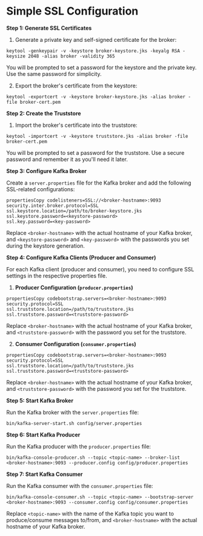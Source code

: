 # Simple SSL Configuration

**Step 1: Generate SSL Certificates**

1.  Generate a private key and self-signed certificate for the broker:

```
keytool -genkeypair -v -keystore broker-keystore.jks -keyalg RSA -keysize 2048 -alias broker -validity 365

```

You will be prompted to set a password for the keystore and the private key. Use the same password for simplicity.

2.  Export the broker's certificate from the keystore:

```
keytool -exportcert -v -keystore broker-keystore.jks -alias broker -file broker-cert.pem

```

**Step 2: Create the Truststore**

1.  Import the broker's certificate into the truststore:

```
keytool -importcert -v -keystore truststore.jks -alias broker -file broker-cert.pem

```

You will be prompted to set a password for the truststore. Use a secure password and remember it as you'll need it later.

**Step 3: Configure Kafka Broker**

Create a `server.properties` file for the Kafka broker and add the following SSL-related configurations:

```
propertiesCopy codelisteners=SSL://<broker-hostname>:9093
security.inter.broker.protocol=SSL
ssl.keystore.location=/path/to/broker-keystore.jks
ssl.keystore.password=<keystore-password>
ssl.key.password=<key-password>

```

Replace `<broker-hostname>` with the actual hostname of your Kafka broker, and `<keystore-password>` and `<key-password>` with the passwords you set during the keystore generation.

**Step 4: Configure Kafka Clients (Producer and Consumer)**

For each Kafka client (producer and consumer), you need to configure SSL settings in the respective properties file.

1.  **Producer Configuration (`producer.properties`)**

```
propertiesCopy codebootstrap.servers=<broker-hostname>:9093
security.protocol=SSL
ssl.truststore.location=/path/to/truststore.jks
ssl.truststore.password=<truststore-password>

```

Replace `<broker-hostname>` with the actual hostname of your Kafka broker, and `<truststore-password>` with the password you set for the truststore.

2.  **Consumer Configuration (`consumer.properties`)**

```
propertiesCopy codebootstrap.servers=<broker-hostname>:9093
security.protocol=SSL
ssl.truststore.location=/path/to/truststore.jks
ssl.truststore.password=<truststore-password>

```

Replace `<broker-hostname>` with the actual hostname of your Kafka broker, and `<truststore-password>` with the password you set for the truststore.

**Step 5: Start Kafka Broker**

Run the Kafka broker with the `server.properties` file:

```
bin/kafka-server-start.sh config/server.properties

```

**Step 6: Start Kafka Producer**

Run the Kafka producer with the `producer.properties` file:

```
bin/kafka-console-producer.sh --topic <topic-name> --broker-list <broker-hostname>:9093 --producer.config config/producer.properties

```

**Step 7: Start Kafka Consumer**

Run the Kafka consumer with the `consumer.properties` file:

```
bin/kafka-console-consumer.sh --topic <topic-name> --bootstrap-server <broker-hostname>:9093 --consumer.config config/consumer.properties

```

Replace `<topic-name>` with the name of the Kafka topic you want to produce/consume messages to/from, and `<broker-hostname>` with the actual hostname of your Kafka broker.